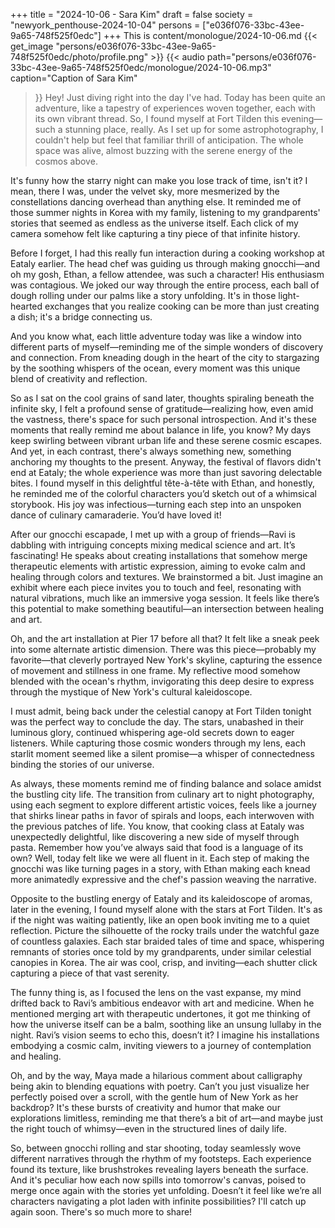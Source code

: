 +++
title = "2024-10-06 - Sara Kim"
draft = false
society = "newyork_penthouse-2024-10-04"
persons = ["e036f076-33bc-43ee-9a65-748f525f0edc"]
+++
This is content/monologue/2024-10-06.md
{{< get_image "persons/e036f076-33bc-43ee-9a65-748f525f0edc/photo/profile.png" >}}
{{< audio
    path="persons/e036f076-33bc-43ee-9a65-748f525f0edc/monologue/2024-10-06.mp3" 
    caption="Caption of Sara Kim"
>}}
Hey! Just diving right into the day I've had.
Today has been quite an adventure, like a tapestry of experiences woven together, each with its own vibrant thread. So, I found myself at Fort Tilden this evening—such a stunning place, really. As I set up for some astrophotography, I couldn't help but feel that familiar thrill of anticipation. The whole space was alive, almost buzzing with the serene energy of the cosmos above.

It's funny how the starry night can make you lose track of time, isn't it? I mean, there I was, under the velvet sky, more mesmerized by the constellations dancing overhead than anything else. It reminded me of those summer nights in Korea with my family, listening to my grandparents' stories that seemed as endless as the universe itself. Each click of my camera somehow felt like capturing a tiny piece of that infinite history.

Before I forget, I had this really fun interaction during a cooking workshop at Eataly earlier. The head chef was guiding us through making gnocchi—and oh my gosh, Ethan, a fellow attendee, was such a character! His enthusiasm was contagious. We joked our way through the entire process, each ball of dough rolling under our palms like a story unfolding. It's in those light-hearted exchanges that you realize cooking can be more than just creating a dish; it's a bridge connecting us.

And you know what, each little adventure today was like a window into different parts of myself—reminding me of the simple wonders of discovery and connection. From kneading dough in the heart of the city to stargazing by the soothing whispers of the ocean, every moment was this unique blend of creativity and reflection.

So as I sat on the cool grains of sand later, thoughts spiraling beneath the infinite sky, I felt a profound sense of gratitude—realizing how, even amid the vastness, there's space for such personal introspection. And it's these moments that really remind me about balance in life, you know? My days keep swirling between vibrant urban life and these serene cosmic escapes. And yet, in each contrast, there's always something new, something anchoring my thoughts to the present.
Anyway, the festival of flavors didn't end at Eataly; the whole experience was more than just savoring delectable bites. I found myself in this delightful tête-à-tête with Ethan, and honestly, he reminded me of the colorful characters you’d sketch out of a whimsical storybook. His joy was infectious—turning each step into an unspoken dance of culinary camaraderie. You’d have loved it!

After our gnocchi escapade, I met up with a group of friends—Ravi is dabbling with intriguing concepts mixing medical science and art. It’s fascinating! He speaks about creating installations that somehow merge therapeutic elements with artistic expression, aiming to evoke calm and healing through colors and textures. We brainstormed a bit. Just imagine an exhibit where each piece invites you to touch and feel, resonating with natural vibrations, much like an immersive yoga session. It feels like there’s this potential to make something beautiful—an intersection between healing and art.

Oh, and the art installation at Pier 17 before all that? It felt like a sneak peek into some alternate artistic dimension. There was this piece—probably my favorite—that cleverly portrayed New York's skyline, capturing the essence of movement and stillness in one frame. My reflective mood somehow blended with the ocean's rhythm, invigorating this deep desire to express through the mystique of New York's cultural kaleidoscope.

I must admit, being back under the celestial canopy at Fort Tilden tonight was the perfect way to conclude the day. The stars, unabashed in their luminous glory, continued whispering age-old secrets down to eager listeners. While capturing those cosmic wonders through my lens, each starlit moment seemed like a silent promise—a whisper of connectedness binding the stories of our universe.

As always, these moments remind me of finding balance and solace amidst the bustling city life. The transition from culinary art to night photography, using each segment to explore different artistic voices, feels like a journey that shirks linear paths in favor of spirals and loops, each interwoven with the previous patches of life.
You know, that cooking class at Eataly was unexpectedly delightful, like discovering a new side of myself through pasta. Remember how you’ve always said that food is a language of its own? Well, today felt like we were all fluent in it. Each step of making the gnocchi was like turning pages in a story, with Ethan making each knead more animatedly expressive and the chef's passion weaving the narrative.

Opposite to the bustling energy of Eataly and its kaleidoscope of aromas, later in the evening, I found myself alone with the stars at Fort Tilden. It's as if the night was waiting patiently, like an open book inviting me to a quiet reflection. Picture the silhouette of the rocky trails under the watchful gaze of countless galaxies. Each star braided tales of time and space, whispering remnants of stories once told by my grandparents, under similar celestial canopies in Korea. The air was cool, crisp, and inviting—each shutter click capturing a piece of that vast serenity. 

The funny thing is, as I focused the lens on the vast expanse, my mind drifted back to Ravi’s ambitious endeavor with art and medicine. When he mentioned merging art with therapeutic undertones, it got me thinking of how the universe itself can be a balm, soothing like an unsung lullaby in the night. Ravi’s vision seems to echo this, doesn’t it? I imagine his installations embodying a cosmic calm, inviting viewers to a journey of contemplation and healing.

Oh, and by the way, Maya made a hilarious comment about calligraphy being akin to blending equations with poetry. Can’t you just visualize her perfectly poised over a scroll, with the gentle hum of New York as her backdrop? It's these bursts of creativity and humor that make our explorations limitless, reminding me that there’s a bit of art—and maybe just the right touch of whimsy—even in the structured lines of daily life.

So, between gnocchi rolling and star shooting, today seamlessly wove different narratives through the rhythm of my footsteps. Each experience found its texture, like brushstrokes revealing layers beneath the surface. And it's peculiar how each now spills into tomorrow's canvas, poised to merge once again with the stories yet unfolding. Doesn’t it feel like we’re all characters navigating a plot laden with infinite possibilities?
I'll catch up again soon. There's so much more to share!
